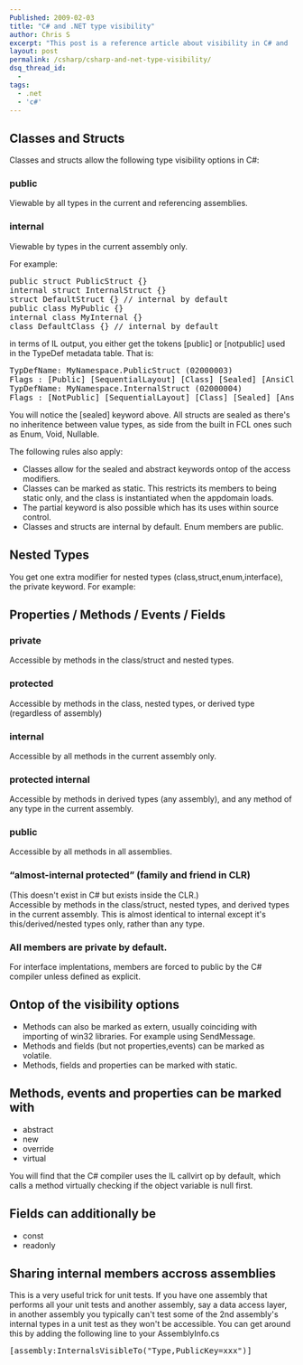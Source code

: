 ```yaml
---
Published: 2009-02-03
title: "C# and .NET type visibility"
author: Chris S
excerpt: "This post is a reference article about visibility in C# and .NET."
layout: post
permalink: /csharp/csharp-and-net-type-visibility/
dsq_thread_id:
  - 
tags:
  - .net
  - 'c#'
---
```

## Classes and Structs

Classes and structs allow the following type visibility options in C#:

### public

Viewable by all types in the current and referencing assemblies.

### internal

Viewable by types in the current assembly only.

For example:

<!--more-->

<pre>public struct PublicStruct {}
internal struct InternalStruct {}
struct DefaultStruct {} // internal by default
public class MyPublic {}
internal class MyInternal {}
class DefaultClass {} // internal by default
</pre>

in terms of IL output, you either get the tokens [public] or [notpublic] used in the TypeDef metadata table. That is:

<pre>TypDefName: MyNamespace.PublicStruct (02000003)
Flags : [Public] [SequentialLayout] [Class] [Sealed] [AnsiClass] [BeforeFieldInit] (00100109)
TypDefName: MyNamespace.InternalStruct (02000004)
Flags : [NotPublic] [SequentialLayout] [Class] [Sealed] [AnsiClass] [BeforeFieldInit] (00100108)
</pre>

You will notice the [sealed] keyword above. All structs are sealed as there's no inheritence between value types, as side from the built in FCL ones such as Enum, Void, Nullable.

The following rules also apply:

  * Classes allow for the sealed and abstract keywords ontop of the access modifiers.
  * Classes can be marked as static. This restricts its members to being static only, and the class is instantiated when the appdomain loads.
  * The partial keyword is also possible which has its uses within source control.
  * Classes and structs are internal by default. Enum members are public.

## Nested Types

You get one extra modifier for nested types (class,struct,enum,interface), the private keyword. For example:

<script src="https://gist.github.com/yetanotherchris/4746383.js"></script>

## Properties / Methods / Events / Fields

### private

Accessible by methods in the class/struct and nested types.

### protected

Accessible by methods in the class, nested types, or derived type (regardless of assembly)

### internal

Accessible by all methods in the current assembly only.

### protected internal

Accessible by methods in derived types (any assembly), and any method of any type in the current assembly.

### public

Accessible by all methods in all assemblies.

### &#8220;almost-internal protected&#8221; (family and friend in CLR)

(This doesn't exist in C# but exists inside the CLR.)  
Accessible by methods in the class/struct, nested types, and derived types in the current assembly. This is almost identical to internal except it's this/derived/nested types only, rather than any type.

### All members are private by default.

For interface implentations, members are forced to public by the C# compiler unless defined as explicit.

## Ontop of the visibility options

  * Methods can also be marked as extern, usually coinciding with importing of win32 libraries. For example using SendMessage.
  * Methods and fields (but not properties,events) can be marked as volatile.
  * Methods, fields and properties can be marked with static.

## Methods, events and properties can be marked with

  * abstract
  * new
  * override
  * virtual

You will find that the C# compiler uses the IL callvirt op by default, which calls a method virtually checking if the object variable is null first.

## Fields can additionally be

  * const
  * readonly

## Sharing internal members accross assemblies

This is a very useful trick for unit tests. If you have one assembly that performs all your unit tests and another assembly, say a data access layer, in another assembly you typically can't test some of the 2nd assembly's internal types in a unit test as they won't be accessible. You can get around this by adding the following line to your AssemblyInfo.cs

<pre>[assembly:InternalsVisibleTo("Type,PublicKey=xxx")]</pre>